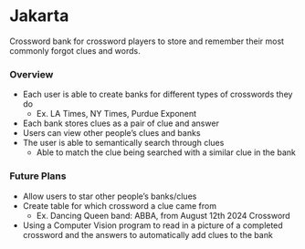 # Jakarta

Crossword bank for crossword players to store and remember their most commonly forgot clues and words.

### Overview

-   Each user is able to create banks for different types of crosswords they do
    -   Ex. LA Times, NY Times, Purdue Exponent
-   Each bank stores clues as a pair of clue and answer
-   Users can view other people’s clues and banks
-   The user is able to semantically search through clues
    -   Able to match the clue being searched with a similar clue in the bank

### Future Plans

-   Allow users to star other people’s banks/clues
-   Create table for which crossword a clue came from
    -   Ex. Dancing Queen band: ABBA, from August 12th 2024 Crossword
-   Using a Computer Vision program to read in a picture of a completed crossword and the answers to automatically add clues to the bank
